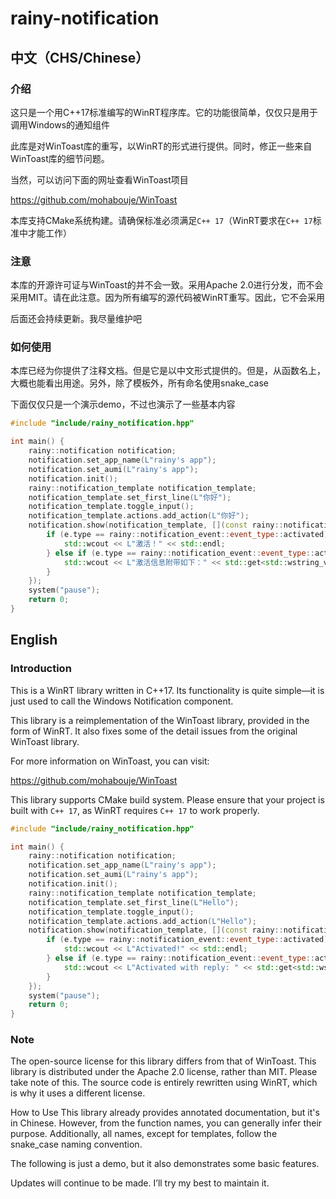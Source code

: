 # rainy-notification

## 中文（CHS/Chinese）

### 介绍

这只是一个用C++17标准编写的WinRT程序库。它的功能很简单，仅仅只是用于调用Windows的通知组件

此库是对WinToast库的重写，以WinRT的形式进行提供。同时，修正一些来自WinToast库的细节问题。

当然，可以访问下面的网址查看WinToast项目

https://github.com/mohabouje/WinToast

本库支持CMake系统构建。请确保标准必须满足`C++ 17`（WinRT要求在`C++ 17`标准中才能工作）

### 注意

本库的开源许可证与WinToast的并不会一致。采用Apache 2.0进行分发，而不会采用MIT。请在此注意。因为所有编写的源代码被WinRT重写。因此，它不会采用

后面还会持续更新。我尽量维护吧

### 如何使用

本库已经为你提供了注释文档。但是它是以中文形式提供的。但是，从函数名上，大概也能看出用途。另外，除了模板外，所有命名使用snake_case

下面仅仅只是一个演示demo，不过也演示了一些基本内容

```cpp
#include "include/rainy_notification.hpp"

int main() {
    rainy::notification notification;
	notification.set_app_name(L"rainy's app");
	notification.set_aumi(L"rainy's app");
	notification.init();
	rainy::notification_template notification_template;
	notification_template.set_first_line(L"你好");
    notification_template.toggle_input();
    notification_template.actions.add_action(L"你好");
    notification.show(notification_template, [](const rainy::notification_event &e) {
        if (e.type == rainy::notification_event::event_type::activated) {
            std::wcout << L"激活！" << std::endl;
        } else if (e.type == rainy::notification_event::event_type::activated_with_reply) {
            std::wcout << L"激活信息附带如下：" << std::get<std::wstring_view>(e.data) << "\n";
        }
    });
	system("pause");
	return 0;
}
```

## English

### Introduction

This is a WinRT library written in C++17. Its functionality is quite simple—it is just used to call the Windows Notification component.

This library is a reimplementation of the WinToast library, provided in the form of WinRT. It also fixes some of the detail issues from the original WinToast library.

For more information on WinToast, you can visit:

https://github.com/mohabouje/WinToast

This library supports CMake build system. Please ensure that your project is built with `C++ 17`, as WinRT requires `C++ 17` to work properly.



```cpp
#include "include/rainy_notification.hpp"

int main() {
    rainy::notification notification;
	notification.set_app_name(L"rainy's app");
	notification.set_aumi(L"rainy's app");
	notification.init();
	rainy::notification_template notification_template;
	notification_template.set_first_line(L"Hello");
    notification_template.toggle_input();
    notification_template.actions.add_action(L"Hello");
    notification.show(notification_template, [](const rainy::notification_event &e) {
        if (e.type == rainy::notification_event::event_type::activated) {
            std::wcout << L"Activated!" << std::endl;
        } else if (e.type == rainy::notification_event::event_type::activated_with_reply) {
            std::wcout << L"Activated with reply: " << std::get<std::wstring_view>(e.data) << "\n";
        }
    });
	system("pause");
	return 0;
}
```

### Note

The open-source license for this library differs from that of WinToast. This library is distributed under the Apache 2.0 license, rather than MIT. Please take note of this. The source code is entirely rewritten using WinRT, which is why it uses a different license.

How to Use
This library already provides annotated documentation, but it's in Chinese. However, from the function names, you can generally infer their purpose. Additionally, all names, except for templates, follow the snake_case naming convention.

The following is just a demo, but it also demonstrates some basic features.

Updates will continue to be made. I’ll try my best to maintain it.
